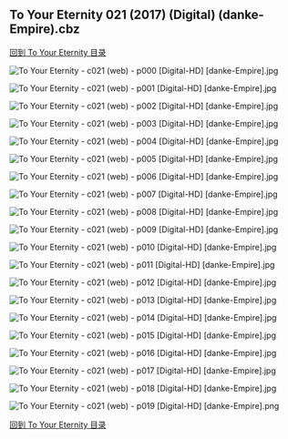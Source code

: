 ## To Your Eternity 021 (2017) (Digital) (danke-Empire).cbz


[回到 To Your Eternity 目录](https://github.com/alicewish/markdown/blob/master/series/To-Your-Eternity.md)


![To Your Eternity - c021 (web) - p000 [Digital-HD] [danke-Empire].jpg](https://wx1.sinaimg.cn/large/6a9fdecagy1fpj6kaezkrj21kw290qv6.jpg)

![To Your Eternity - c021 (web) - p001 [Digital-HD] [danke-Empire].jpg](https://wx1.sinaimg.cn/large/6a9fdecagy1fpj6l7g848j21kw28zqv6.jpg)

![To Your Eternity - c021 (web) - p002 [Digital-HD] [danke-Empire].jpg](https://wx1.sinaimg.cn/large/6a9fdecagy1fpj6mcf9e7j21kw28zx6q.jpg)

![To Your Eternity - c021 (web) - p003 [Digital-HD] [danke-Empire].jpg](https://wx1.sinaimg.cn/large/6a9fdecagy1fpj6mvrc5mj21kw28zhdu.jpg)

![To Your Eternity - c021 (web) - p004 [Digital-HD] [danke-Empire].jpg](https://wx1.sinaimg.cn/large/6a9fdecagy1fpj6npyy80j21kw28zx6p.jpg)

![To Your Eternity - c021 (web) - p005 [Digital-HD] [danke-Empire].jpg](https://wx1.sinaimg.cn/large/6a9fdecagy1fpj6obxftsj21kw28zb29.jpg)

![To Your Eternity - c021 (web) - p006 [Digital-HD] [danke-Empire].jpg](https://wx1.sinaimg.cn/large/6a9fdecagy1fpj6ozrvjhj21kw28znpd.jpg)

![To Your Eternity - c021 (web) - p007 [Digital-HD] [danke-Empire].jpg](https://wx1.sinaimg.cn/large/6a9fdecagy1fpj6pfyrjyj21kw28zx6p.jpg)

![To Your Eternity - c021 (web) - p008 [Digital-HD] [danke-Empire].jpg](https://wx1.sinaimg.cn/large/6a9fdecagy1fpj6q1ae03j21kw28zx6p.jpg)

![To Your Eternity - c021 (web) - p009 [Digital-HD] [danke-Empire].jpg](https://wx1.sinaimg.cn/large/6a9fdecagy1fpj6r0a0loj21kw28z1ky.jpg)

![To Your Eternity - c021 (web) - p010 [Digital-HD] [danke-Empire].jpg](https://wx1.sinaimg.cn/large/6a9fdecagy1fpj6rblpmdj21kw28z1ky.jpg)

![To Your Eternity - c021 (web) - p011 [Digital-HD] [danke-Empire].jpg](https://wx1.sinaimg.cn/large/6a9fdecagy1fpj6s3kny9j21kw28z7wi.jpg)

![To Your Eternity - c021 (web) - p012 [Digital-HD] [danke-Empire].jpg](https://wx1.sinaimg.cn/large/6a9fdecagy1fpj6sumv82j21kw28zb2a.jpg)

![To Your Eternity - c021 (web) - p013 [Digital-HD] [danke-Empire].jpg](https://wx1.sinaimg.cn/large/6a9fdecagy1fpj6tjheokj21kw28z1ky.jpg)

![To Your Eternity - c021 (web) - p014 [Digital-HD] [danke-Empire].jpg](https://wx1.sinaimg.cn/large/6a9fdecagy1fpj6ubo0skj21kw28z4qq.jpg)

![To Your Eternity - c021 (web) - p015 [Digital-HD] [danke-Empire].jpg](https://wx1.sinaimg.cn/large/6a9fdecagy1fpj6unjfxqj21kw28z1kx.jpg)

![To Your Eternity - c021 (web) - p016 [Digital-HD] [danke-Empire].jpg](https://wx1.sinaimg.cn/large/6a9fdecagy1fpj6uz2kjgj21kw28zqs1.jpg)

![To Your Eternity - c021 (web) - p017 [Digital-HD] [danke-Empire].jpg](https://wx1.sinaimg.cn/large/6a9fdecagy1fpj6vpju1bj21kw28zu0x.jpg)

![To Your Eternity - c021 (web) - p018 [Digital-HD] [danke-Empire].jpg](https://wx1.sinaimg.cn/large/6a9fdecagy1fpj6wfd3n2j21kw28z7wi.jpg)

![To Your Eternity - c021 (web) - p019 [Digital-HD] [danke-Empire].png](https://wx1.sinaimg.cn/large/6a9fdecagy1fp235yz1puj21kw28z0ou.jpg)

[回到 To Your Eternity 目录](https://github.com/alicewish/markdown/blob/master/series/To-Your-Eternity.md)

